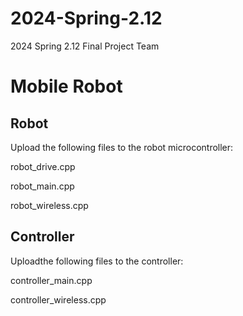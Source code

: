 # 2024-Spring-2.12
2024 Spring 2.12 Final Project Team

# Mobile Robot

## Robot

Upload the following files to the robot microcontroller:

robot_drive.cpp

robot_main.cpp

robot_wireless.cpp

## Controller

Uploadthe following files to the controller:

controller_main.cpp

controller_wireless.cpp